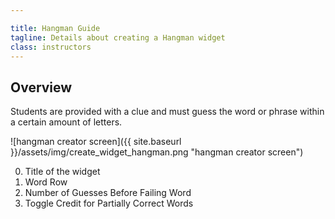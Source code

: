 ```yaml
---

title: Hangman Guide
tagline: Details about creating a Hangman widget
class: instructors
---
```



## Overview ##

Students are provided with a clue and must guess the word or phrase within a certain amount of letters.

![hangman creator screen]({{ site.baseurl }}/assets/img/create_widget_hangman.png "hangman creator screen")

0. Title of the widget
0. Word Row
0. Number of Guesses Before Failing Word
0. Toggle Credit for Partially Correct Words
